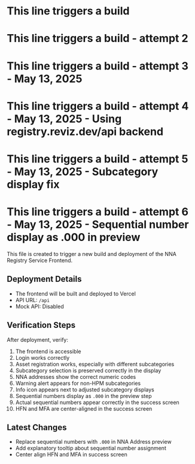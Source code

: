 # This line triggers a build
# This line triggers a build - attempt 2
# This line triggers a build - attempt 3 - May 13, 2025
# This line triggers a build - attempt 4 - May 13, 2025 - Using registry.reviz.dev/api backend
# This line triggers a build - attempt 5 - May 13, 2025 - Subcategory display fix
# This line triggers a build - attempt 6 - May 13, 2025 - Sequential number display as .000 in preview

This file is created to trigger a new build and deployment of the NNA Registry Service Frontend.

## Deployment Details

- The frontend will be built and deployed to Vercel
- API URL: `/api`
- Mock API: Disabled

## Verification Steps

After deployment, verify:
1. The frontend is accessible
2. Login works correctly
3. Asset registration works, especially with different subcategories
4. Subcategory selection is preserved correctly in the display
5. NNA addresses show the correct numeric codes
6. Warning alert appears for non-HPM subcategories
7. Info icon appears next to adjusted subcategory displays
8. Sequential numbers display as `.000` in the preview step
9. Actual sequential numbers appear correctly in the success screen
10. HFN and MFA are center-aligned in the success screen

## Latest Changes
- Replace sequential numbers with `.000` in NNA Address preview
- Add explanatory tooltip about sequential number assignment
- Center align HFN and MFA in success screen